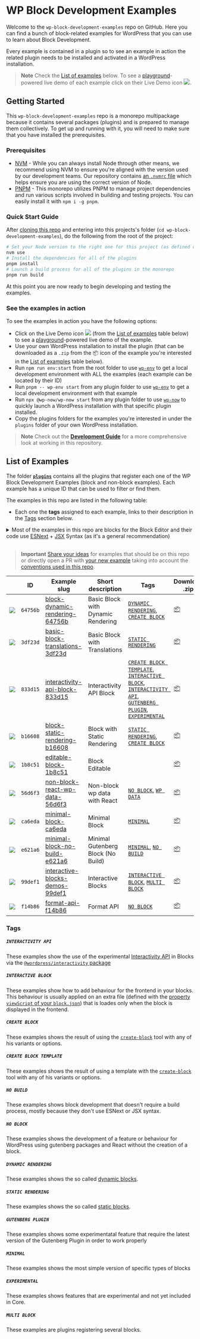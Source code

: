 # WP Block Development Examples

Welcome to the `wp-block-development-examples` repo on GitHub. Here you can find a bunch of block-related examples for WordPress that you can use to learn about Block Development.

Every example is contained in a plugin so to see an example in action the related plugin needs to be installed and activated in a WordPress installation.

> **Note**
> Check the [List of examples](#list-of-examples) below. To see a [playground](https://developer.wordpress.org/playground/)-powered live demo of each example click on their Live Demo icon ![](/wordpress-juanmaguitar/wp-block-development-examples/raw/trunk/assets/icon-wp.svg).


## Getting Started

This `wp-block-development-examples` repo is a monorepo multipackage because it contains several packages (plugins) and is prepared to manage them collectively. To get up and running with it, you will need to make sure that you have installed the prerequisites.

### Prerequisites

- [NVM](https://github.com/nvm-sh/nvm#installing-and-updating) - While you can always install Node through other means, we recommend using NVM to ensure you're aligned with the version used by our development teams. Our repository contains [an `.nvmrc` file](.nvmrc) which helps ensure you are using the correct version of Node.
- [PNPM](https://pnpm.io/installation) - This monorepo utilizes PNPM to manage project dependencies and run various scripts involved in building and testing projects. You can easily install it with `npm i -g pnpm`.

### Quick Start Guide

After [cloning this repo](https://docs.github.com/en/repositories/creating-and-managing-repositories/cloning-a-repository) and entering into this projects's folder (`cd wp-block-development-examples`), do the following from the root of the project:

```bash
# Set your Node version to the right one for this project (as defined on .nvmrc)
nvm use
# Install the dependencies for all of the plugins
pnpm install
# Launch a build process for all of the plugins in the monorepo
pnpm run build
```

At this point you are now ready to begin developing and testing the examples.

### See the examples in action

To see the examples in action you have the following options:

- Click on the Live Demo icon ![](/wordpress-juanmaguitar/wp-block-development-examples/raw/trunk/assets/icon-wp.svg) (from the [List of examples](#list-of-examples) table below) to see a [playground](https://developer.wordpress.org/playground/)-powered live demo of the example.
- Use your own WordPress installation to install the plugin (that can be downloaded as a `.zip` from the 📦 icon of the example you're interested in the [List of examples](#list-of-examples) table below).
- Run `npm run env:start` from the root folder to use [`wp-env`](DEVELOPMENT.md##wordpress-local-development-environment) to get a local development environment with ALL the examples (each example can be located by their ID)
- Run `pnpm -- wp-env start` from any plugin folder to use [`wp-env`](DEVELOPMENT.md##wordpress-local-development-environment) to get a local development environment with that example
- Run `npx @wp-now/wp-now start` from any plugin folder to use [`wp-now`](https://github.com/WordPress/playground-tools/tree/trunk/packages/wp-now) to quickly launch a WordPress installation with that specific plugin installed.
- Copy the plugins folders for the examples you're interested in under the `plugins` folder of your own WordPress installation.

> **Note**
> Check out the [**Development Guide**](https://github.com/wordpress-juanmaguitar/wp-block-development-examples/blob/trunk/DEVELOPMENT.md) for a more comprehensive look at working in this repository.

## List of Examples

The folder [**`plugins`**](plugins) contains all the plugins that register each one of the WP Block Development Examples (block and non-block examples). Each example has a unique ID that can be used to filter or find them.

The examples in this repo are listed in the following table:

- Each one the **tags** assigned to each example, links to their description in the [Tags](#tags) section below.

<details>
  <summary>Most of the examples in this repo are blocks for the Block Editor and their code use <a href="https://developer.wordpress.org/block-editor/how-to-guides/javascript/esnext-js/">ESNext</a> + <a href="https://legacy.reactjs.org/docs/introducing-jsx.html">JSX</a> Syntax (as it's a general recommendation)</summary>
<br>  
<p><em>Most of the examples in this repo showcase a specific type of block that can be used in the Block Editor. Those examples that doesn't specifically register a block for the Block Editor are labelled with the tag <code>NO-BLOCK</code>.</em></p>

<p><em>The examples using <code>ESNext</code> or <code>JSX</code> needs to run a <a href="https://github.com/wordpress-juanmaguitar/wp-block-development-examples/blob/trunk/DEVELOPMENT.md#build-process">Build process</a> to get the final version of the block ready to use.</em></p>


<p><em>There are some examples in this repo that doesn't use ESNext or JSX Syntax so they don't need to run   any build process. These examples are labelled with the tag <code>NO-BUILD</code>.</em></p>
</details>
<br>

> **Important**
> [Share your ideas](https://github.com/wordpress-juanmaguitar/wp-block-development-examples/discussions/new?category=examples-ideas) for examples that should be on this repo or directly open a PR with [your new example](https://github.com/wordpress-juanmaguitar/wp-block-development-examples/blob/trunk/CONTRIBUTIONS.md#adding-a-new-example-to-this-repo) taking into account the [conventions used in this repo](https://github.com/wordpress-juanmaguitar/wp-block-development-examples/blob/trunk/CONTRIBUTIONS.md#conventions-used-for-the-examples-in-this-repo).

<!-- Please, do not remove these @TABLE EXAMPLES BEGIN and @TABLE EXAMPLES END comments or modify the table inside. This table is automatically generated from the data at data/examples.json and data/tags.json -->
<!-- @TABLE EXAMPLES BEGIN -->
|                                               | ID       | Example slug                                                                                                                                                  | Short description                  | Tags                                                                                                                                                                                                                                                                                                                                                                                                                                                                                                                                                                                                                                        | Download .zip                                                                                                                                                                                                                                                                               | Live Demo                                                                                                                                                                                                                                                                                                                                                                                                                                                                                                                                                                                                                                                                                                                                                                                                                                                                                                                 |
| --------------------------------------------- | -------- | ------------------------------------------------------------------------------------------------------------------------------------------------------------- | ---------------------------------- | ------------------------------------------------------------------------------------------------------------------------------------------------------------------------------------------------------------------------------------------------------------------------------------------------------------------------------------------------------------------------------------------------------------------------------------------------------------------------------------------------------------------------------------------------------------------------------------------------------------------------------------------- | ------------------------------------------------------------------------------------------------------------------------------------------------------------------------------------------------------------------------------------------------------------------------------------------- | ------------------------------------------------------------------------------------------------------------------------------------------------------------------------------------------------------------------------------------------------------------------------------------------------------------------------------------------------------------------------------------------------------------------------------------------------------------------------------------------------------------------------------------------------------------------------------------------------------------------------------------------------------------------------------------------------------------------------------------------------------------------------------------------------------------------------------------------------------------------------------------------------------------------------- |
| ![](https://placehold.co/15x15/64756b/64756b) | `64756b` | [block-dynamic-rendering-64756b](https://github.com/wordpress-juanmaguitar/wp-block-development-examples/tree/trunk/plugins/block-dynamic-rendering-64756b)   | Basic Block with Dynamic Rendering | [`DYNAMIC RENDERING`](https://github.com/wordpress-juanmaguitar/wp-block-development-examples/tree/trunk#dynamic-rendering), [`CREATE BLOCK`](https://github.com/wordpress-juanmaguitar/wp-block-development-examples/tree/trunk#create-block)                                                                                                                                                                                                                                                                                                                                                                                              | [📦](https://raw.githubusercontent.com/wordpress-juanmaguitar/wp-block-development-examples/deploy/zips/block-dynamic-rendering-64756b.zip "Install the plugin using this zip and activate it. Then use the ID of the block (64756b) to find it and add it to a post to see it in action")  | [![](https://raw.githubusercontent.com/wordpress-juanmaguitar/wp-block-development-examples/trunk/assets/icon-wp.svg)](https://playground.wordpress.net/#%7B%22landingPage%22:%22/wp-admin/plugins.php%22,%22steps%22:%5B%7B%22step%22:%22login%22,%22username%22:%22admin%22,%22password%22:%22password%22%7D,%7B%22step%22:%22mkdir%22,%22path%22:%22/downloads%22%7D,%7B%22step%22:%22writeFile%22,%22path%22:%22/downloads/plugin.zip%22,%22data%22:%7B%22resource%22:%22url%22,%22url%22:%22https://raw.githubusercontent.com/wordpress-juanmaguitar/wp-block-development-examples/deploy/zips/block-dynamic-rendering-64756b.zip%22,%22caption%22:%22Downloading%20plugin...%22%7D%7D,%7B%22step%22:%22installPlugin%22,%22pluginZipFile%22:%7B%22resource%22:%22vfs%22,%22path%22:%22/downloads/plugin.zip%22%7D%7D%5D%7D "Use the ID of the block (64756b) to find it and add it to a post to see it in action")  |
| ![](https://placehold.co/15x15/3df23d/3df23d) | `3df23d` | [basic-block-translations-3df23d](https://github.com/wordpress-juanmaguitar/wp-block-development-examples/tree/trunk/plugins/basic-block-translations-3df23d) | Basic Block with Translations      | [`STATIC RENDERING`](https://github.com/wordpress-juanmaguitar/wp-block-development-examples/tree/trunk#static-rendering)                                                                                                                                                                                                                                                                                                                                                                                                                                                                                                                   | [📦](https://raw.githubusercontent.com/wordpress-juanmaguitar/wp-block-development-examples/deploy/zips/basic-block-translations-3df23d.zip "Install the plugin using this zip and activate it. Then use the ID of the block (3df23d) to find it and add it to a post to see it in action") | [![](https://raw.githubusercontent.com/wordpress-juanmaguitar/wp-block-development-examples/trunk/assets/icon-wp.svg)](https://playground.wordpress.net/#%7B%22landingPage%22:%22/wp-admin/plugins.php%22,%22steps%22:%5B%7B%22step%22:%22login%22,%22username%22:%22admin%22,%22password%22:%22password%22%7D,%7B%22step%22:%22mkdir%22,%22path%22:%22/downloads%22%7D,%7B%22step%22:%22writeFile%22,%22path%22:%22/downloads/plugin.zip%22,%22data%22:%7B%22resource%22:%22url%22,%22url%22:%22https://raw.githubusercontent.com/wordpress-juanmaguitar/wp-block-development-examples/deploy/zips/basic-block-translations-3df23d.zip%22,%22caption%22:%22Downloading%20plugin...%22%7D%7D,%7B%22step%22:%22installPlugin%22,%22pluginZipFile%22:%7B%22resource%22:%22vfs%22,%22path%22:%22/downloads/plugin.zip%22%7D%7D%5D%7D "Use the ID of the block (3df23d) to find it and add it to a post to see it in action") |
| ![](https://placehold.co/15x15/833d15/833d15) | `833d15` | [interactivity-api-block-833d15](https://github.com/wordpress-juanmaguitar/wp-block-development-examples/tree/trunk/plugins/interactivity-api-block-833d15)   | Interactivity API Block            | [`CREATE BLOCK TEMPLATE`](https://github.com/wordpress-juanmaguitar/wp-block-development-examples/tree/trunk#create-block-template), [`INTERACTIVE BLOCK`](https://github.com/wordpress-juanmaguitar/wp-block-development-examples/tree/trunk#interactive-block), [`INTERACTIVITY API`](https://github.com/wordpress-juanmaguitar/wp-block-development-examples/tree/trunk#interactivity-api), [`GUTENBERG PLUGIN`](https://github.com/wordpress-juanmaguitar/wp-block-development-examples/tree/trunk#gutenberg-plugin), [`EXPERIMENTAL`](https://github.com/wordpress-juanmaguitar/wp-block-development-examples/tree/trunk#experimental) | [📦](https://raw.githubusercontent.com/wordpress-juanmaguitar/wp-block-development-examples/deploy/zips/interactivity-api-block-833d15.zip "Install the plugin using this zip and activate it. Then use the ID of the block (833d15) to find it and add it to a post to see it in action")  | [![](https://raw.githubusercontent.com/wordpress-juanmaguitar/wp-block-development-examples/trunk/assets/icon-wp.svg)](https://playground.wordpress.net/#{%22landingPage%22:%22/wp-admin/plugins.php%22,%22steps%22:[{%22step%22:%22installPlugin%22,%22pluginZipFile%22:{%22resource%22:%22url%22,%22url%22:%22https://raw.githubusercontent.com/wordpress-juanmaguitar/wp-block-development-examples/deploy/zips/interactivity-api-block-833d15.zip%22}},{%22step%22:%22installPlugin%22,%22pluginZipFile%22:{%22resource%22:%22wordpress.org/plugins%22,%22slug%22:%22gutenberg%22}},{%22step%22:%22login%22,%22username%22:%22admin%22,%22password%22:%22password%22}]} "Use the ID of the block (833d15) to find it and add it to a post to see it in action")                                                                                                                                                       |
| ![](https://placehold.co/15x15/b16608/b16608) | `b16608` | [block-static-rendering-b16608](https://github.com/wordpress-juanmaguitar/wp-block-development-examples/tree/trunk/plugins/block-static-rendering-b16608)     | Block with Static Rendering        | [`STATIC RENDERING`](https://github.com/wordpress-juanmaguitar/wp-block-development-examples/tree/trunk#static-rendering), [`CREATE BLOCK`](https://github.com/wordpress-juanmaguitar/wp-block-development-examples/tree/trunk#create-block)                                                                                                                                                                                                                                                                                                                                                                                                | [📦](https://raw.githubusercontent.com/wordpress-juanmaguitar/wp-block-development-examples/deploy/zips/block-static-rendering-b16608.zip "Install the plugin using this zip and activate it. Then use the ID of the block (b16608) to find it and add it to a post to see it in action")   | [![](https://raw.githubusercontent.com/wordpress-juanmaguitar/wp-block-development-examples/trunk/assets/icon-wp.svg)](https://playground.wordpress.net/#%7B%22landingPage%22:%22/wp-admin/plugins.php%22,%22steps%22:%5B%7B%22step%22:%22login%22,%22username%22:%22admin%22,%22password%22:%22password%22%7D,%7B%22step%22:%22mkdir%22,%22path%22:%22/downloads%22%7D,%7B%22step%22:%22writeFile%22,%22path%22:%22/downloads/plugin.zip%22,%22data%22:%7B%22resource%22:%22url%22,%22url%22:%22https://raw.githubusercontent.com/wordpress-juanmaguitar/wp-block-development-examples/deploy/zips/block-static-rendering-b16608.zip%22,%22caption%22:%22Downloading%20plugin...%22%7D%7D,%7B%22step%22:%22installPlugin%22,%22pluginZipFile%22:%7B%22resource%22:%22vfs%22,%22path%22:%22/downloads/plugin.zip%22%7D%7D%5D%7D "Use the ID of the block (b16608) to find it and add it to a post to see it in action")   |
| ![](https://placehold.co/15x15/1b8c51/1b8c51) | `1b8c51` | [editable-block-1b8c51](https://github.com/wordpress-juanmaguitar/wp-block-development-examples/tree/trunk/plugins/editable-block-1b8c51)                     | Block Editable                     |                                                                                                                                                                                                                                                                                                                                                                                                                                                                                                                                                                                                                                             | [📦](https://raw.githubusercontent.com/wordpress-juanmaguitar/wp-block-development-examples/deploy/zips/editable-block-1b8c51.zip "Install the plugin using this zip and activate it. Then use the ID of the block (1b8c51) to find it and add it to a post to see it in action")           | [![](https://raw.githubusercontent.com/wordpress-juanmaguitar/wp-block-development-examples/trunk/assets/icon-wp.svg)](https://playground.wordpress.net/#%7B%22landingPage%22:%22/wp-admin/plugins.php%22,%22steps%22:%5B%7B%22step%22:%22login%22,%22username%22:%22admin%22,%22password%22:%22password%22%7D,%7B%22step%22:%22mkdir%22,%22path%22:%22/downloads%22%7D,%7B%22step%22:%22writeFile%22,%22path%22:%22/downloads/plugin.zip%22,%22data%22:%7B%22resource%22:%22url%22,%22url%22:%22https://raw.githubusercontent.com/wordpress-juanmaguitar/wp-block-development-examples/deploy/zips/editable-block-1b8c51.zip%22,%22caption%22:%22Downloading%20plugin...%22%7D%7D,%7B%22step%22:%22installPlugin%22,%22pluginZipFile%22:%7B%22resource%22:%22vfs%22,%22path%22:%22/downloads/plugin.zip%22%7D%7D%5D%7D "Use the ID of the block (1b8c51) to find it and add it to a post to see it in action")           |
| ![](https://placehold.co/15x15/56d6f3/56d6f3) | `56d6f3` | [non-block-react-wp-data-56d6f3](https://github.com/wordpress-juanmaguitar/wp-block-development-examples/tree/trunk/plugins/non-block-react-wp-data-56d6f3)   | Non-block wp data with React       | [`NO BLOCK`](https://github.com/wordpress-juanmaguitar/wp-block-development-examples/tree/trunk#no-block), [`WP DATA`](https://github.com/wordpress-juanmaguitar/wp-block-development-examples/tree/trunk#wp-data)                                                                                                                                                                                                                                                                                                                                                                                                                          | [📦](https://raw.githubusercontent.com/wordpress-juanmaguitar/wp-block-development-examples/deploy/zips/non-block-react-wp-data-56d6f3.zip "")                                                                                                                                              | [![](https://raw.githubusercontent.com/wordpress-juanmaguitar/wp-block-development-examples/trunk/assets/icon-wp.svg)](https://playground.wordpress.net/#%7B%22landingPage%22:%22/wp-admin/plugins.php%22,%22steps%22:%5B%7B%22step%22:%22login%22,%22username%22:%22admin%22,%22password%22:%22password%22%7D,%7B%22step%22:%22mkdir%22,%22path%22:%22/downloads%22%7D,%7B%22step%22:%22writeFile%22,%22path%22:%22/downloads/plugin.zip%22,%22data%22:%7B%22resource%22:%22url%22,%22url%22:%22https://raw.githubusercontent.com/wordpress-juanmaguitar/wp-block-development-examples/deploy/zips/non-block-react-wp-data-56d6f3.zip%22,%22caption%22:%22Downloading%20plugin...%22%7D%7D,%7B%22step%22:%22installPlugin%22,%22pluginZipFile%22:%7B%22resource%22:%22vfs%22,%22path%22:%22/downloads/plugin.zip%22%7D%7D%5D%7D "")                                                                                      |
| ![](https://placehold.co/15x15/ca6eda/ca6eda) | `ca6eda` | [minimal-block-ca6eda](https://github.com/wordpress-juanmaguitar/wp-block-development-examples/tree/trunk/plugins/minimal-block-ca6eda)                       | Minimal Block                      | [`MINIMAL`](https://github.com/wordpress-juanmaguitar/wp-block-development-examples/tree/trunk#minimal)                                                                                                                                                                                                                                                                                                                                                                                                                                                                                                                                     | [📦](https://raw.githubusercontent.com/wordpress-juanmaguitar/wp-block-development-examples/deploy/zips/minimal-block-ca6eda.zip "Install the plugin using this zip and activate it. Then use the ID of the block (ca6eda) to find it and add it to a post to see it in action")            | [![](https://raw.githubusercontent.com/wordpress-juanmaguitar/wp-block-development-examples/trunk/assets/icon-wp.svg)](https://playground.wordpress.net/#%7B%22landingPage%22:%22/wp-admin/plugins.php%22,%22steps%22:%5B%7B%22step%22:%22login%22,%22username%22:%22admin%22,%22password%22:%22password%22%7D,%7B%22step%22:%22mkdir%22,%22path%22:%22/downloads%22%7D,%7B%22step%22:%22writeFile%22,%22path%22:%22/downloads/plugin.zip%22,%22data%22:%7B%22resource%22:%22url%22,%22url%22:%22https://raw.githubusercontent.com/wordpress-juanmaguitar/wp-block-development-examples/deploy/zips/minimal-block-ca6eda.zip%22,%22caption%22:%22Downloading%20plugin...%22%7D%7D,%7B%22step%22:%22installPlugin%22,%22pluginZipFile%22:%7B%22resource%22:%22vfs%22,%22path%22:%22/downloads/plugin.zip%22%7D%7D%5D%7D "Use the ID of the block (ca6eda) to find it and add it to a post to see it in action")            |
| ![](https://placehold.co/15x15/e621a6/e621a6) | `e621a6` | [minimal-block-no-build-e621a6](https://github.com/wordpress-juanmaguitar/wp-block-development-examples/tree/trunk/plugins/minimal-block-no-build-e621a6)     | Minimal Gutenberg Block (No Build) | [`MINIMAL`](https://github.com/wordpress-juanmaguitar/wp-block-development-examples/tree/trunk#minimal), [`NO BUILD`](https://github.com/wordpress-juanmaguitar/wp-block-development-examples/tree/trunk#no-build)                                                                                                                                                                                                                                                                                                                                                                                                                          | [📦](https://raw.githubusercontent.com/wordpress-juanmaguitar/wp-block-development-examples/deploy/zips/minimal-block-no-build-e621a6.zip "Install the plugin using this zip and activate it. Then use the ID of the block (e621a6) to find it and add it to a post to see it in action")   | [![](https://raw.githubusercontent.com/wordpress-juanmaguitar/wp-block-development-examples/trunk/assets/icon-wp.svg)](https://playground.wordpress.net/#%7B%22landingPage%22:%22/wp-admin/plugins.php%22,%22steps%22:%5B%7B%22step%22:%22login%22,%22username%22:%22admin%22,%22password%22:%22password%22%7D,%7B%22step%22:%22mkdir%22,%22path%22:%22/downloads%22%7D,%7B%22step%22:%22writeFile%22,%22path%22:%22/downloads/plugin.zip%22,%22data%22:%7B%22resource%22:%22url%22,%22url%22:%22https://raw.githubusercontent.com/wordpress-juanmaguitar/wp-block-development-examples/deploy/zips/minimal-block-no-build-e621a6.zip%22,%22caption%22:%22Downloading%20plugin...%22%7D%7D,%7B%22step%22:%22installPlugin%22,%22pluginZipFile%22:%7B%22resource%22:%22vfs%22,%22path%22:%22/downloads/plugin.zip%22%7D%7D%5D%7D "Use the ID of the block (e621a6) to find it and add it to a post to see it in action")   |
| ![](https://placehold.co/15x15/99def1/99def1) | `99def1` | [interactive-blocks-demos-99def1](https://github.com/wordpress-juanmaguitar/wp-block-development-examples/tree/trunk/plugins/interactive-blocks-demos-99def1) | Interactive Blocks                 | [`INTERACTIVE BLOCK`](https://github.com/wordpress-juanmaguitar/wp-block-development-examples/tree/trunk#interactive-block), [`MULTI BLOCK`](https://github.com/wordpress-juanmaguitar/wp-block-development-examples/tree/trunk#multi-block)                                                                                                                                                                                                                                                                                                                                                                                                | [📦](https://raw.githubusercontent.com/wordpress-juanmaguitar/wp-block-development-examples/deploy/zips/interactive-blocks-demos-99def1.zip "Install the plugin using this zip and activate it. Then use the ID of the block (99def1) to find it and add it to a post to see it in action") | [![](https://raw.githubusercontent.com/wordpress-juanmaguitar/wp-block-development-examples/trunk/assets/icon-wp.svg)](https://playground.wordpress.net/#%7B%22landingPage%22:%22/wp-admin/plugins.php%22,%22steps%22:%5B%7B%22step%22:%22login%22,%22username%22:%22admin%22,%22password%22:%22password%22%7D,%7B%22step%22:%22mkdir%22,%22path%22:%22/downloads%22%7D,%7B%22step%22:%22writeFile%22,%22path%22:%22/downloads/plugin.zip%22,%22data%22:%7B%22resource%22:%22url%22,%22url%22:%22https://raw.githubusercontent.com/wordpress-juanmaguitar/wp-block-development-examples/deploy/zips/interactive-blocks-demos-99def1.zip%22,%22caption%22:%22Downloading%20plugin...%22%7D%7D,%7B%22step%22:%22installPlugin%22,%22pluginZipFile%22:%7B%22resource%22:%22vfs%22,%22path%22:%22/downloads/plugin.zip%22%7D%7D%5D%7D "Use the ID of the block (99def1) to find it and add it to a post to see it in action") |
| ![](https://placehold.co/15x15/f14b86/f14b86) | `f14b86` | [format-api-f14b86](https://github.com/wordpress-juanmaguitar/wp-block-development-examples/tree/trunk/plugins/format-api-f14b86)                             | Format API                         | [`NO BLOCK`](https://github.com/wordpress-juanmaguitar/wp-block-development-examples/tree/trunk#no-block)                                                                                                                                                                                                                                                                                                                                                                                                                                                                                                                                   | [📦](https://raw.githubusercontent.com/wordpress-juanmaguitar/wp-block-development-examples/deploy/zips/format-api-f14b86.zip "")                                                                                                                                                           | [![](https://raw.githubusercontent.com/wordpress-juanmaguitar/wp-block-development-examples/trunk/assets/icon-wp.svg)](https://playground.wordpress.net/#%7B%22landingPage%22:%22/wp-admin/plugins.php%22,%22steps%22:%5B%7B%22step%22:%22login%22,%22username%22:%22admin%22,%22password%22:%22password%22%7D,%7B%22step%22:%22mkdir%22,%22path%22:%22/downloads%22%7D,%7B%22step%22:%22writeFile%22,%22path%22:%22/downloads/plugin.zip%22,%22data%22:%7B%22resource%22:%22url%22,%22url%22:%22https://raw.githubusercontent.com/wordpress-juanmaguitar/wp-block-development-examples/deploy/zips/format-api-f14b86.zip%22,%22caption%22:%22Downloading%20plugin...%22%7D%7D,%7B%22step%22:%22installPlugin%22,%22pluginZipFile%22:%7B%22resource%22:%22vfs%22,%22path%22:%22/downloads/plugin.zip%22%7D%7D%5D%7D "")                                                                                                   |
<!-- @TABLE EXAMPLES END -->

### Tags

##### `INTERACTIVITY API`

These examples show the use of the experimental [Interactivity API](https://make.wordpress.org/core/2023/03/30/proposal-the-interactivity-api-a-better-developer-experience-in-building-interactive-blocks/) in Blocks via the [`@wordpress/interactivity` package](https://github.com/WordPress/gutenberg/blob/trunk/packages/interactivity/README.md)

##### `INTERACTIVE BLOCK`

These examples show how to add behaviour for the frontend in your blocks. This behaviour is usually applied on an extra file (defined with the [property `viewScript` of your `block.json`](https://developer.wordpress.org/block-editor/reference-guides/block-api/block-metadata/#view-script)) that is loades only when the block is displayed in the frontend.

##### `CREATE BLOCK`

These examples shows the result of using the [`create-block`](https://developer.wordpress.org/block-editor/reference-guides/packages/packages-create-block/) tool with any of his variants or options.

##### `CREATE BLOCK TEMPLATE`

These examples shows the result of using a template with the [`create-block`](https://developer.wordpress.org/block-editor/reference-guides/packages/packages-create-block/) tool with any of his variants or options.

##### `NO BUILD`

These examples shows block development that doesn't require a build process, mostly because they don't use ESNext or JSX syntax.

##### `NO BLOCK`

These examples shows the development of a feature or behaviour for WordPress using gutenberg packages and React without the creation of a block.

##### `DYNAMIC RENDERING`

These examples shows the so called [dynamic blocks](https://developer.wordpress.org/block-editor/getting-started/glossary/#block-dynamic-rendering).

##### `STATIC RENDERING`

These examples shows the so called [static blocks](https://developer.wordpress.org/block-editor/getting-started/glossary/#block-static-rendering).

##### `GUTENBERG PLUGIN`

These examples shows some experimentatal feature that require the latest version of the Gutenberg Plugin in order to work properly

##### `MINIMAL`

These examples shows the most simple version of specific types of blocks 

##### `EXPERIMENTAL`

These examples shows features that are experimental and not yet included in Core.

##### `MULTI BLOCK`

These examples are plugins registering several blocks.
